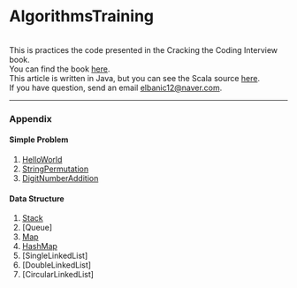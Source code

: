# AlgorithmsTraining

</br>This is practices the code presented in the Cracking the Coding Interview book.
</br>You can find the book [here](http://www.crackingthecodinginterview.com).
</br>This article is written in Java, but you can see the Scala source [here](https://github.com/elbanic/ScalaTraining).
</br>If you have question, send an email [elbanic12@naver.com](mailto:elbanic12@naver.com).

---
### Appendix

#### Simple Problem
1. [HelloWorld](https://github.com/elbanic/AlgorithmsTraining/blob/master/src/HelloWorld.java)
2. [StringPermutation](https://github.com/elbanic/AlgorithmsTraining/blob/master/src/StringPermutation.java)
3. [DigitNumberAddition](https://github.com/elbanic/AlgorithmsTraining/blob/master/src/DigitNumberAddition.java)

#### Data Structure
1. [Stack](https://github.com/elbanic/AlgorithmsTraining/blob/master/util/Stack.java)
2. [Queue]
3. [Map](https://github.com/elbanic/AlgorithmsTraining/blob/master/util/Map.java)
4. [HashMap](https://github.com/elbanic/AlgorithmsTraining/blob/master/util/Map.java)
5. [SingleLinkedList]
6. [DoubleLinkedList]
7. [CircularLinkedList]
